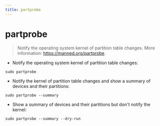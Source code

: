 ```yaml
---
title: partprobe
---
```

# partprobe

> Notify the operating system kernel of partition table changes.
> More information: <https://manned.org/partprobe>.

- Notify the operating system kernel of partition table changes:

`sudo partprobe`

- Notify the kernel of partition table changes and show a summary of devices and their partitions:

`sudo partprobe --summary`

- Show a summary of devices and their partitions but don't notify the kernel:

`sudo partprobe --summary --dry-run`
